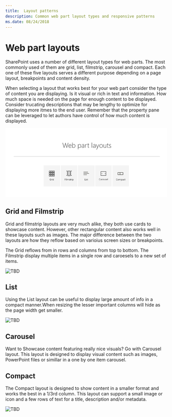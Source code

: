 ```yaml
---
title:  Layout patterns
description: Common web part layout types and responsive patterns
ms.date: 08/24/2018
---
```


# Web part layouts

SharePoint uses a number of different layout types for web parts. The most commonly used of them are grid, list, filmstrip, carousel and compact. Each one of these five layouts serves a different purpose depending on a page layout, breakpoints and content density. 

When selecting a layout that works best for your web part consider the type of content you are displaying. Is it visual or rich in text and information. How much space is needed on the page for enough content to be displayed. Consider trucating descriptions that may be lengthy to optimize for displaying more itmes to the end user. Remember that the property pane can be leveraged to let authors have control of how much content is displayed.

![Carousel with icons representing the common layouts](../images/01_Layouts_webparts.png)

## Grid and Filmstrip

Grid and filmstrip layouts are very much alike, they both use cards to showcase content. However, other rectangular content also works well in these layouts such as images. The major difference between the two layouts are how they reflow based on varioius screen sizes or breakpoints.

The Grid reflows from in rows and columns from top to bottom. The Filmstrip display multiple items in a single row and caroesels to a new set of items.

![TBD](../images/tbd.png)

## List

Using the List layout can be useful to display large amount of info in a compact manner.When resizing the lesser important columns will hide as the page width get smaller.

![TBD](../images/tbd.png)

## Carousel

Want to Showcase content featuring really nice visuals? Go with Carousel layout. This layout is designed to display visual content such as images, PowerPoint files or simillar in a one by one item carousel.

## Compact

The Compact layout is designed to show content in a smaller format and works the best in a 1/3rd column. This layout can support a small image or icon and a few rows of text for a title, description and/or metadata.

![TBD](../images/tbd.png)



